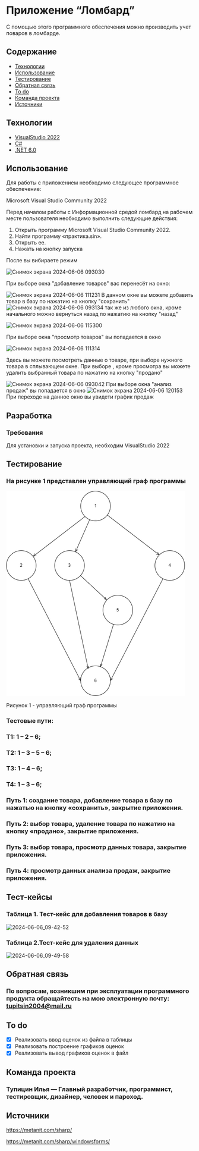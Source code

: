 # Приложение “Ломбард”
С помощью этого программного обеспечения можно производить учет поваров в ломбарде. 

## Содержание
- [Технологии](#технологии)
- [Использование](#использование)
- [Тестирование](#тестирование)
- [Обратная связь](#Обратная-связь)
- [To do](#to-do)
- [Команда проекта](#команда-проекта)
- [Источники](#источники)
## Технологии
- [VisualStudio 2022](https://visualstudio.microsoft.com/ru/)
- [C#](https://learn.microsoft.com/ru-ru/dotnet/csharp/tour-of-csharp/)
- [.NET 6.0](https://learn.microsoft.com/ru-ru/dotnet/welcome)
  
## Использование
Для работы с приложением необходимо следующее программное обеспечение:

Microsoft Visual Studio Community 2022

Перед началом работы с Информационной средой ломбард на рабочем месте пользователя необходимо выполнить следующие действия:
1. Открыть программу Microsoft Visual Studio Community 2022.
2. Найти программу «практика.sin».
3. Открыть ее.
4. Нажать на кнопку запуска
   
 После вы вибираете режим 
 
![Снимок экрана 2024-06-06 093030](https://github.com/IlyaTupitsin/Practika_2/assets/117898245/c10634a1-d38b-4f03-b8cd-e10884c458b2)

При выборе окна "добавление товаров" вас перенесёт на окно:

![Снимок экрана 2024-06-06 111231](https://github.com/IlyaTupitsin/Practika_2/assets/117898245/c64cbc24-abcf-48b8-9c61-5647fb8e9d1d)
В данном окне вы можете добавить товар в базу по нажатию на кнопку "сохранить"
![Снимок экрана 2024-06-06 093134](https://github.com/IlyaTupitsin/Practika_2/assets/117898245/bcc96818-f022-4a59-a435-c2ce22581682)
так же из любого окна, кроме начального можно вернуться назад по нажатию на кнопку "назад"

![Снимок экрана 2024-06-06 115300](https://github.com/IlyaTupitsin/Practika_2/assets/117898245/c015eee5-b31f-463d-8b4f-edc6cd6357fb)


При выборе окна "просмотр товаров" вы попадается в окно

![Снимок экрана 2024-06-06 111314](https://github.com/IlyaTupitsin/Practika_2/assets/117898245/c3acef49-30d6-42e7-ba31-7d44679f175b)

Здесь вы можете посмотреть данные о товаре, при выборе нужного товара в сплывающем окне. При выборе , кроме просмотра вы можете удалить выбранный товара по нажатию на кнопку "продано"

![Снимок экрана 2024-06-06 093042](https://github.com/IlyaTupitsin/Practika_2/assets/117898245/f998c432-c285-4ee3-97e9-5ec990a456c5)
При выборе окна "анализ продаж" вы попадается в окно
![Снимок экрана 2024-06-06 120153](https://github.com/IlyaTupitsin/Practika_2/assets/117898245/05d90624-003c-408e-93d4-e770975ec092)
При переходе на данное окно вы увидети график продаж 

## Разработка
### Требования
Для установки и запуска проекта, необходим VisualStudio 2022
## Тестирование
### На рисунке 1 представлен управляющий граф программы
![граф программы](https://github.com/IlyaTupitsin/Practika_2/blob/master/граф.png) 

Рисунок 1 - управляющий граф программы
### Тестовые пути:
###  Т1: 1 – 2 – 6;
###  Т2: 1 – 3 – 5 – 6;
###  Т3: 1 – 4 – 6;
###  Т4: 1 – 3 – 6;
### Путь 1: создание товара, добавление товара в базу по нажатью на кнопку «сохранить», закрытие приложения.
### Путь 2: выбор товара, удаление товара по нажатию на кнопку «продано», закрытие приложения.
### Путь 3: выбор товара, просмотр данных товара, закрытие приложения.
### Путь 4: просмотр данных анализа продаж, закрытие приложения.
## Тест-кейсы
### Таблица 1. Тест-кейс для добавления товаров в базу
![2024-06-06_09-42-52](https://github.com/IlyaTupitsin/Practika_2/assets/117898245/c8ae9d1b-2f2b-4236-a3ac-cb5fdceb9b6f)
### Таблица 2.Тест-кейс для удаления данных 
![2024-06-06_09-49-58](https://github.com/IlyaTupitsin/Practika_2/assets/117898245/5e9ccc22-c905-46f3-8ed1-c0a0a45d5263)

## Обратная связь 
### По вопросам, возникшим при эксплуатации программного продукта обращайтесть на мою электронную почту: tupitsin2004@mail.ru
## To do
- [x] Реализовать ввод оценок из файла в таблицы
- [x] Реализовать построение графиков оценок
- [x] Реализовать вывод графиков оценок в файл
## Команда проекта
### Тупицин Илья — Главный разработчик, программист, тестировщик, дизайнер, человек и пароход.
## Источники
https://metanit.com/sharp/

https://metanit.com/sharp/windowsforms/
